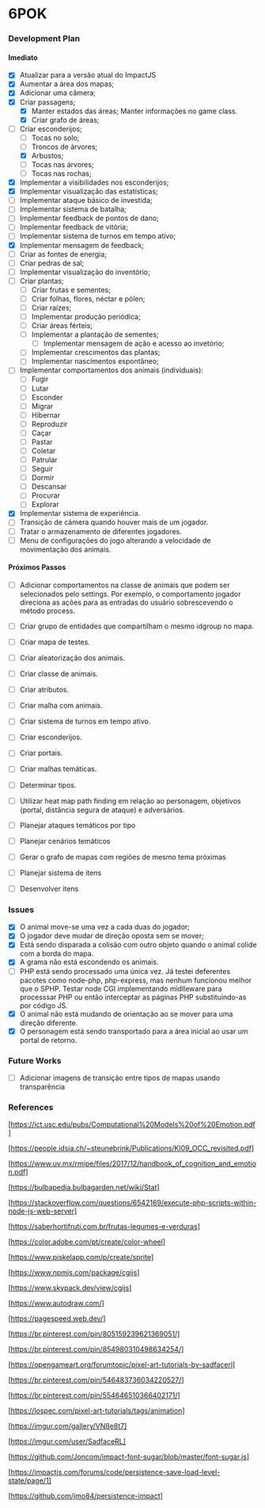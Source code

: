
# 6POK

### Development Plan

#### Imediato

- [x] Atualizar para a versão atual do ImpactJS
- [x] Aumentar a área dos mapas;
- [x] Adicionar uma câmera;
- [x] Criar passagens;
    - [x] Manter estados das áreas; Manter informações no game class.
    - [x] Criar grafo de áreas;
- [ ] Criar esconderijos;
    - [ ] Tocas no solo;
    - [ ] Troncos de árvores;
    - [x] Arbustos;
    - [ ] Tocas nas árvores;
    - [ ] Tocas nas rochas;
- [x] Implementar a visibilidades nos esconderijos;
- [x] Implementar visualização das estatísticas;
- [ ] Implementar ataque básico de investida;
- [ ] Implementar sistema de batalha;
- [ ] Implementar feedback de pontos de dano;
- [ ] Implementar feedback de vitória;
- [ ] Implementar sistema de turnos em tempo ativo;
- [x] Implementar mensagem de feedback;
- [ ] Criar as fontes de energia;
- [ ] Criar pedras de sal;
- [ ] Implementar visualização do inventório;
- [ ] Criar plantas;
    - [ ] Criar frutas e sementes;
    - [ ] Criar folhas, flores, néctar e pólen;
    - [ ] Criar raízes;
    - [ ] Implementar produção periódica;
    - [ ] Criar áreas férteis;
    - [ ] Implementar a plantação de sementes;
        - [ ] Implementar mensagem de ação e acesso ao invetório;
    - [ ] Implementar crescimentos das plantas;
    - [ ] Implementar nascimentos espontâneo;
- [ ] Implementar comportamentos dos animais (individuais):
    - [ ] Fugir
    - [ ] Lutar
    - [ ] Esconder
    - [ ] Migrar
    - [ ] Hibernar
    - [ ] Reproduzir
    - [ ] Caçar
    - [ ] Pastar
    - [ ] Coletar
    - [ ] Patrular
    - [ ] Seguir
    - [ ] Dormir
    - [ ] Descansar
    - [ ] Procurar
    - [ ] Explorar
- [x] Implementar sistema de experiência.
- [ ] Transição de câmera quando houver mais de um jogador.
- [ ] Tratar o armazenamento de diferentes jogadores.
- [ ] Menu de configurações do jogo alterando a velocidade de movimentação dos animais.

#### Próximos Passos

- [ ] Adicionar comportamentos na classe de animais que podem ser selecionados pelo settings. Por exemplo, o comportamento jogador direciona as ações para as entradas do usuário sobrescevendo o método process.

- [ ] Criar grupo de entidades que compartilham o mesmo idgroup no mapa.
- [ ] Criar mapa de testes.
- [ ] Criar aleatorização dos animais.
- [ ] Criar classe de animais.
- [ ] Criar atributos.
- [ ] Criar malha com animais.
- [ ] Criar sistema de turnos em tempo ativo.
- [ ] Criar esconderijos.
- [ ] Criar portais.
- [ ] Criar malhas temáticas.
- [ ] Determinar tipos.

- [ ] Utilizar heat map path finding em relação ao personagem, objetivos (portal, distância segura de ataque) e adversários.


- [ ] Planejar ataques temáticos por tipo
- [ ] Planejar cenários temáticos
- [ ] Gerar o grafo de mapas com regiões de mesmo tema próximas
- [ ] Planejar sistema de itens
- [ ] Desenvolver itens

### Issues

- [x] O animal move-se uma vez a cada duas do jogador;
- [x] O jogador deve mudar de direção oposta sem se mover;
- [x] Está sendo disparada a colisão com outro objeto quando o animal colide com a borda do mapa.
- [x] A grama não está escondendo os animais.
- [ ] PHP está sendo processado uma única vez. Já testei deferentes pacotes como node-php, php-express, mas nenhum funcionou melhor que o SPHP. Testar node CGI implementando midlleware para processsar PHP ou então interceptar as páginas PHP substituindo-as por código JS.
- [x] O animal não está mudando de orientação ao se mover para uma direção diferente.
- [x] O personagem está sendo transportado para a área inicial ao usar um portal de retorno.

### Future Works

- [ ] Adicionar imagens de transição entre tipos de mapas usando transparência

### References

[https://ict.usc.edu/pubs/Computational%20Models%20of%20Emotion.pdf]

[https://people.idsia.ch/~steunebrink/Publications/KI09_OCC_revisited.pdf]

[https://www.uv.mx/rmipe/files/2017/12/handbook_of_cognition_and_emotion.pdf]

[https://bulbapedia.bulbagarden.net/wiki/Stat]

[https://stackoverflow.com/questions/6542169/execute-php-scripts-within-node-js-web-server]

[https://saberhortifruti.com.br/frutas-legumes-e-verduras]

[https://color.adobe.com/pt/create/color-wheel]

[https://www.piskelapp.com/p/create/sprite]

[https://www.npmjs.com/package/cgijs]

[https://www.skypack.dev/view/cgijs]

[https://www.autodraw.com/]

[https://pagespeed.web.dev/]

[https://br.pinterest.com/pin/805159239621369051/]

[https://br.pinterest.com/pin/854980310498634254/]

[https://opengameart.org/forumtopic/pixel-art-tutorials-by-sadfacerl]

[https://br.pinterest.com/pin/546483736034220527/]

[https://br.pinterest.com/pin/554646510366402171/]

[https://lospec.com/pixel-art-tutorials/tags/animation]

[https://imgur.com/gallery/VN8e8t7]

[https://imgur.com/user/SadfaceRL]

[https://github.com/Joncom/impact-font-sugar/blob/master/font-sugar.js]

[https://impactjs.com/forums/code/persistence-save-load-level-state/page/1]

[https://github.com/jmo84/persistence-impact]